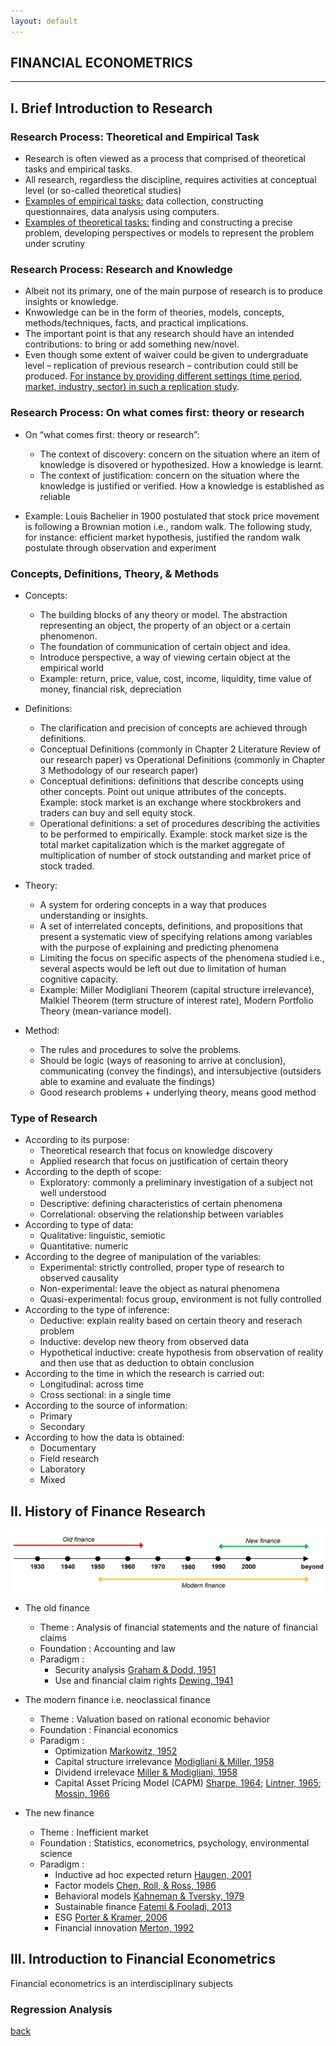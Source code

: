 ```yaml
---
layout: default
---
```


## FINANCIAL ECONOMETRICS
---

## I. Brief Introduction to Research

### Research Process: Theoretical and Empirical Task

*   Research is often viewed as a process that comprised of theoretical tasks and empirical tasks.
*   All research, regardless the discipline, requires activities at conceptual level (or so-called theoretical studies)
*   <u>Examples of empirical tasks:</u> data collection, constructing questionnaires, data analysis using computers.
*   <u>Examples of theoretical tasks:</u> finding and constructing a precise problem, developing perspectives or models to represent the problem under scrutiny

### Research Process: Research and Knowledge

*   Albeit not its primary, one of the main purpose of research is to produce insights or knowledge.
*   Knwowledge can be in the form of theories, models, concepts, methods/techniques, facts, and practical implications.
*   The important point is that any research should have an intended contributions: to bring or add something new/novel.
*   Even though some extent of waiver could be given to undergraduate level –  replication of previous research – contribution could still be produced. <u>For instance by providing different settings (time period, market, industry, sector) in such a replication study</u>.

### Research Process: On what comes first: theory or research

*   On “what comes first: theory or research”:
    *   The context of discovery: concern on the situation where an item of knowledge is disovered or hypothesized. How a knowledge is learnt.
    *   The context of justification: concern on the situation where the knowledge is justified or verified. How a knowledge is established as reliable

*   Example: Louis Bachelier in 1900 postulated that stock price movement is following a Brownian motion i.e., random walk. The following study, for instance: efficient market hypothesis, justified the random walk postulate through observation and experiment

### Concepts, Definitions, Theory, & Methods

*   Concepts:
    *   The building blocks of any theory or model. The abstraction representing an object, the property of an object or a certain phenomenon.
    *   The foundation of communication of certain object and idea.
    *   Introduce perspective, a way of viewing certain object at the empirical world
    *   Example: return, price, value, cost, income, liquidity, time value of money, financial risk, depreciation
      
*   Definitions:
    *   The clarification and precision of concepts are achieved through definitions.
    *   Conceptual Definitions (commonly in Chapter 2 Literature Review of our research paper) vs Operational Definitions (commonly in Chapter 3 Methodology of our research paper)
    *   Conceptual definitions: definitions that describe concepts using other concepts. Point out unique attributes of the concepts.  Example: stock market is an exchange where stockbrokers and traders can buy and sell equity stock.
    *   Operational definitions: a set of procedures describing the activities to be performed to empirically. Example: stock market size is the total market capitalization which is the market aggregate of multiplication of number of stock outstanding and market price of stock traded.
 
*   Theory:
    *   A system for ordering concepts in a way that produces understanding or insights.
    *   A set of interrelated concepts, definitions, and propositions that present a systematic view of specifying relations among variables with the purpose of explaining and predicting phenomena
    *   Limiting the focus on specific aspects of the phenomena studied i.e., several aspects would be left out due to limitation of human cognitive capacity.
    *   Example: Miller Modigliani Theorem (capital structure irrelevance), Malkiel Theorem (term structure of interest rate), Modern Portfolio Theory (mean-variance model).
      
*   Method: 
    *   The rules and procedures to solve the problems.
    *   Should be logic (ways of reasoning to arrive at conclusion), communicating (convey the findings), and intersubjective (outsiders able to examine and evaluate the findings)
    *   Good research problems + underlying theory, means good method

### Type of Research

*   According to its purpose: 
    *   Theoretical research that focus on knowledge discovery
    *   Applied research that focus on justification of certain theory
*   According to the depth of scope: 
    *   Exploratory: commonly a preliminary investigation of a subject not well understood
    *   Descriptive: defining characteristics of certain phenomena
    *   Correlational: observing the relationship between variables
*   According to type of data: 
    *   Qualitative: linguistic, semiotic
    *   Quantitative: numeric 
*   According to the degree of manipulation of the variables: 
    *  Experimental: strictly controlled, proper type of research to observed causality
    *  Non-experimental: leave the object as natural phenomena
    *  Quasi-experimental: focus group, environment is not fully controlled
*   According to the type of inference: 
    *  Deductive: explain reality based on certain theory and reserach problem
    *  Inductive: develop new theory from observed data
    *  Hypothetical inductive: create hypothesis from observation of reality and then use that as deduction to obtain conclusion
*   According to the time in which the research is carried out: 
    *   Longitudinal: across time
    *   Cross sectional: in a single time
*   According to the source of information: 
    *   Primary
    *   Secondary
*   According to how the data is obtained: 
    *   Documentary
    *   Field research
    *   Laboratory
    *   Mixed

## II. History of Finance Research

![hist](/assets/img/financehistory.png)

*   The old finance
    *   Theme      : Analysis of financial statements and the nature of financial claims
    *   Foundation : Accounting and law
    *   Paradigm   :
        *   Security analysis [Graham & Dodd, 1951](https://doi.org/10.1177/000271623517700152)
        *   Use and financial claim rights [Dewing, 1941](https://doi.org/10.1177/000271623518000148)

*   The modern finance i.e. neoclassical finance
    *   Theme      : Valuation based on rational economic behavior
    *   Foundation : Financial economics
    *   Paradigm   :
        *   Optimization [Markowitz, 1952](https://doi.org/10.1111/j.1540-6261.1952.tb01525.x)
        *   Capital structure irrelevance [Modigliani & Miller, 1958](https://www.jstor.org/stable/1809766)
        *   Dividend irrelevace [Miller & Modigliani, 1958](https://www.jstor.org/stable/2351143)
        *   Capital Asset Pricing Model (CAPM) [Sharpe, 1964](https://doi.org/10.1111/j.1540-6261.1964.tb02865.x); [Lintner, 1965](https://doi.org/10.1111/j.1540-6261.1965.tb02930.x); [Mossin, 1966](https://doi.org/10.2307/1910098)

*   The new finance
    *   Theme      : Inefficient market
    *   Foundation : Statistics, econometrics, psychology, environmental science
    *   Paradigm   :
        *   Inductive ad hoc expected return [Haugen, 2001](http://dx.doi.org/10.3905/jai.2001.319015)
        *   Factor models [Chen, Roll, & Ross, 1986](https://www.jstor.org/stable/2352710)
        *   Behavioral models [Kahneman & Tversky, 1979](https://doi.org/10.2307/1914185)
        *   Sustainable finance [Fatemi & Fooladi, 2013](https://doi.org/10.1016/j.gfj.2013.07.006)
        *   ESG [Porter & Kramer, 2006](https://hbr.org/2006/12/strategy-and-society-the-link-between-competitive-advantage-and-corporate-social-responsibility)
        *   Financial innovation [Merton, 1992](https://doi.org/10.1111/j.1745-6622.1992.tb00214.x) <br>


## III. Introduction to Financial Econometrics

Financial econometrics is an interdisciplinary subjects


### Regression Analysis



[back](./)
